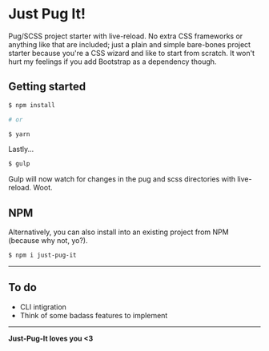 # Just Pug It!
Pug/SCSS project starter with live-reload. No extra CSS frameworks or anything like that are included; just a plain and simple bare-bones project starter because you're a CSS wizard and like to start from scratch. It won't hurt my feelings if you add Bootstrap as a dependency though.

## Getting started

```sh
$ npm install

# or

$ yarn
```
Lastly...
```sh
$ gulp
```

Gulp will now watch for changes in the pug and scss directories with live-reload. Woot.

## NPM

Alternatively, you can also install into an existing project from NPM (because why not, yo?).

```sh
$ npm i just-pug-it
```

---

## To do

- CLI intigration
- Think of some badass features to implement

---

**Just-Pug-It loves you <3**
